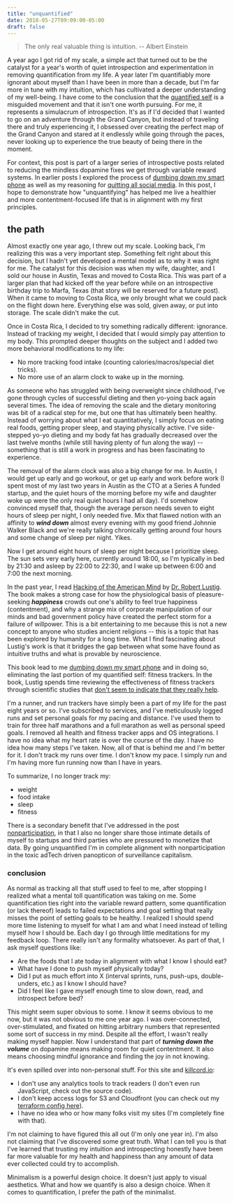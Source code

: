 ```yaml
---
title: "unquantified"
date: 2018-05-27T09:09:00-05:00
draft: false
---
```


> The only real valuable thing is intuition.
> -- Albert Einstein

A year ago I got rid of my scale, a simple act that turned out to be the catalyst for a year's worth of quiet introspection and experimentation in removing quantification from my life. A year later I'm quantifiably more ignorant about myself than I have been in more than a decade, but I'm far more in tune with my intuition, which has cultivated a deeper understanding of my well-being. I have come to the conclusion that the [quantified self](https://en.wikipedia.org/wiki/Quantified_self) is a misguided movement and that it isn't one worth pursuing. For me, it represents a simulacrum of introspection. It's as if I'd decided that I wanted to go on an adventure through the Grand Canyon, but instead of traveling there and truly experiencing it, I obsessed over creating the perfect map of the Grand Canyon and stared at it endlessly while going through the paces, never looking up to experience the true beauty of being there in the moment.

For context, this post is part of a larger series of introspective posts related to reducing the mindless dopamine fixes we get through variable reward systems. In earlier posts I explored the process of [dumbing down my smart phone](https://nomasters.io/posts/dumber-phone/) as well as my reasoning for [quitting all social media](https://nomasters.io/posts/nonparticipation/). In this post, I hope to demonstrate how "unquantifying" has helped me live a healthier and more contentment-focused life that is in alignment with my first principles.

## the path

Almost exactly one year ago, I threw out my scale. Looking back, I'm realizing this was a very important step. Something felt right about this decision, but I hadn't yet developed a mental model as to why it was right for me. The catalyst for this decision was when my wife, daughter, and I sold our house in Austin, Texas and moved to Costa Rica. This was part of a larger plan that had kicked off the year before while on an introspective birthday trip to Marfa, Texas (that story will be reserved for a future post). When it came to moving to Costa Rica, we only brought what we could pack on the flight down here. Everything else was sold, given away, or put into storage. The scale didn't make the cut.

Once in Costa Rica, I decided to try something radically different: ignorance. Instead of tracking my weight, I decided that I would simply pay attention to my body. This prompted deeper thoughts on the subject and I added two more behavioral modifications to my life:

- No more tracking food intake (counting calories/macros/special diet tricks).
- No more use of an alarm clock to wake up in the morning.

As someone who has struggled with being overweight since childhood, I've gone through cycles of successful dieting and then yo-yoing back again several times. The idea of removing the scale and the dietary monitoring was bit of a radical step for me, but one that has ultimately been healthy. Instead of worrying about what I eat quantitatively, I simply focus on eating real foods, getting proper sleep, and staying physically active. I've side-stepped yo-yo dieting and my body fat has gradually decreased over the last twelve months (while still having plenty of fun along the way) -- something that is still a work in progress and has been fascinating to experience.

The removal of the alarm clock was also a big change for me. In Austin, I would get up early and go workout, or get up early and work before work (I spent most of my last two years in Austin as the CTO at a Series A funded startup, and the quiet hours of the morning before my wife and daughter woke up were the only real quiet hours I had all day). I'd somehow convinced myself that, though the average person needs seven to eight hours of sleep per night, I only needed five. Mix that flawed notion with an affinity to ***wind down*** almost every evening with my good friend Johnnie Walker Black and we're really talking chronically getting around four hours and some change of sleep per night. Yikes.

Now I get around eight hours of sleep per night because I prioritize sleep. The sun sets very early here, currently around 18:00, so I'm typically in bed by 21:30 and asleep by 22:00 to 22:30, and I wake up between 6:00 and 7:00 the next morning.

In the past year, I read [Hacking of the American Mind](https://www.goodreads.com/book/show/34237719-the-hacking-of-the-american-mind) by [Dr. Robert Lustig](https://en.wikipedia.org/wiki/Robert_Lustig). The book makes a strong case for how the physiological basis of pleasure-seeking ***happiness*** crowds out one's ability to feel true happiness (contentment), and why a strange mix of corporate manipulation of our minds and bad government policy have created the perfect storm for a failure of willpower. This is a bit entertaining to me because this is not a new concept to anyone who studies ancient religions -- this is a topic that has been explored by humanity for a long time. What I find fascinating about Lustig's work is that it bridges the gap between what some have found as intuitive truths and what is provable by neuroscience.

This book lead to me [dumbing down my smart phone](https://nomasters.io/posts/dumber-phone/) and in doing so, eliminating the last portion of my quantified self: fitness trackers. In the book, Lustig spends time reviewing the effectiveness of fitness trackers through scientific studies that [don't seem to indicate that they really help](https://www.npr.org/sections/health-shots/2016/09/20/494631423/weight-loss-on-your-wrist-fitness-trackers-may-not-help).

I'm a runner, and run trackers have simply been a part of my life for the past eight years or so. I've subscribed to services, and I've meticulously logged runs and set personal goals for my pacing and distance. I've used them to train for three half marathons and a full marathon as well as personal speed goals. I removed all health and fitness tracker apps and OS integrations. I have no idea what my heart rate is over the course of the day. I have no idea how many steps I've taken. Now, all of that is behind me and I'm better for it. I don't track my runs over time. I don't know my pace. I simply run and I'm having more fun running now than I have in years.

To summarize, I no longer track my:

- weight
- food intake
- sleep
- fitness

There is a secondary benefit that I've addressed in the post [nonparticipation](https://nomasters.io/posts/nonparticipation/), in that I also no longer share those intimate details of myself to startups and third parties who are pressured to monetize that data. By going unquantified I'm in complete alignment with nonparticipation in the toxic adTech driven panopticon of surveillance capitalism. 

### conclusion

As normal as tracking all that stuff used to feel to me, after stopping I realized what a mental toll quantification was taking on me. Some quantification ties right into the variable reward pattern, some quantification (or lack thereof) leads to failed expectations and goal setting that really misses the point of setting goals to be healthy. I realized I should spend more time listening to myself for what I am and what I need instead of telling myself how I should be. Each day I go through little meditations for my feedback loop. There really isn't any formality whatsoever. As part of that, I ask myself questions like: 

- Are the foods that I ate today in alignment with what I know I should eat?
- What have I done to push myself physically today?
- Did I put as much effort into X (interval sprints, runs, push-ups, double-unders, etc.) as I know I should have?
- Did I feel like I gave myself enough time to slow down, read, and introspect before bed?

This might seem super obvious to some. I know it seems obvious to me now, but it was not obvious to me one year ago. I was over-connected, over-stimulated, and fixated on hitting arbitrary numbers that represented some sort of success in my mind. Despite all the effort, I wasn't really making myself happier. Now I understand that part of ***turning down the volume*** on dopamine means making room for quiet contentment. It also means choosing mindful ignorance and finding the joy in not knowing. 

It's even spilled over into non-personal stuff. For this site and [killcord.io](https://killcord.io):

- I don't use any analytics tools to track readers (I don't even run JavaScript, check out the source code).
- I don't keep access logs for S3 and Cloudfront (you can check out my [terraform config here](https://github.com/nomasters/nomasters.io/tree/master/terraform)).
- I have no idea who or how many folks visit my sites (I'm completely fine with that).

I'm not claiming to have figured this all out (I'm only one year in). I'm also not claiming that I've discovered some great truth. What I can tell you is that I've learned that trusting my intuition and introspecting honestly have been far more valuable for my health and happiness than any amount of data ever collected could try to accomplish.

Minimalism is a powerful design choice. It doesn't just apply to visual aesthetics. What and how we quantify is also a design choice. When it comes to quantification, I prefer the path of the minimalist.
